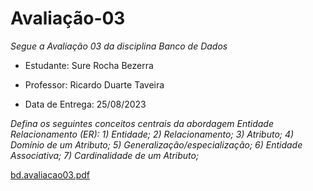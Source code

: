 # Avaliação-03

*Segue a Avaliação 03 da disciplina Banco de Dados*

* Estudante: Sure Rocha Bezerra 

* Professor: Ricardo Duarte Taveira

* Data de Entrega: 25/08/2023

*Defina os seguintes conceitos centrais da abordagem Entidade Relacionamento (ER):*
*1) Entidade;
2) Relacionamento;
3) Atributo;
4) Domínio de um Atributo;
5) Generalização/especialização;
6) Entidade Associativa;
7) Cardinalidade de um Atributo;*

[bd.avaliacao03.pdf](https://github.com/surerocha/bd-p4-info/files/12444265/bd.avaliacao03.pdf)


